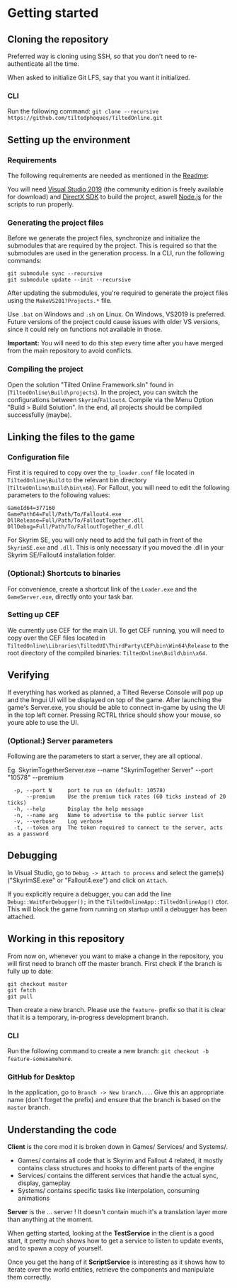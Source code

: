 # Getting started

## Cloning the repository

Preferred way is cloning using SSH, so that you don't need to re-authenticate all the time.

When asked to initialize Git LFS, say that you want it initialized.

### CLI

Run the following command: ``git clone --recursive https://github.com/tiltedphoques/TiltedOnline.git``

## Setting up the environment

### Requirements

The following requirements are needed as mentioned in the [Readme](https://github.com/tiltedphoques/TiltedOnline#windows):

You will need [Visual Studio 2019](https://www.visualstudio.com/downloads/) (the community edition is freely available for download) and [DirectX SDK](https://www.microsoft.com/en-us/download/details.aspx?id=6812) to build the project, aswell [Node.js](https://nodejs.org/en/) for the scripts to run properly.

### Generating the project files

Before we generate the project files, synchronize and initialize the submodules that are required by the project. This is required so that the submodules are used in the generation process. In a CLI, run the following commands:

```
git submodule sync --recursive
git submodule update --init --recursive
```

After updating the submodules, you're required to generate the project files using the ``MakeVS201?Projects.*`` file.

Use `.bat` on Windows and `.sh` on Linux. On Windows, VS2019 is preferred. Future versions of the project could cause issues with older VS versions, since it could rely on functions not available in those.

**Important:** You will need to do this step every time after you have merged from the main repository to avoid conflicts.

### Compiling the project

Open the solution "Tilted Online Framework.sln" found in (``TiltedOnline\Build\projects``).
In the project, you can switch the configurations between `Skyrim`/`Fallout4`. 
Compile via the Menu Option "Build > Build Solution". 
In the end, all projects should be compiled successfully (maybe).

## Linking the files to the game

### Configuration file

First it is required to copy over the ``tp_loader.conf`` file located in ``TiltedOnline\Build`` to the relevant bin directory (``TiltedOnline\Build\bin\x64``). For Fallout, you will need to edit the following parameters to the following values:

```
GameId64=377160
GamePath64=Full/Path/To/Fallout4.exe
DllRelease=Full/Path/To/FalloutTogether.dll
DllDebug=Full/Path/To/FalloutTogether_d.dll
```

For Skyrim SE, you will only need to add the full path in front of the `SkyrimSE.exe` and `.dll`. 
This is only necessary if you moved the .dll in your Skyrim SE/Fallout4 installation folder.

### (Optional:) Shortcuts to binaries

For convenience, create a shortcut link of the `Loader.exe` and the `GameServer.exe`, directly onto your task bar.

### Setting up CEF

We currently use CEF for the main UI. To get CEF running, you will need to copy over the CEF files located in ``TiltedOnline\Libraries\TiltedUI\ThirdParty\CEF\bin\Win64\Release`` to the root directory of the compiled binaries: ``TiltedOnline\Build\bin\x64``.

## Verifying

If everything has worked as planned, a Tilted Reverse Console will pop up and the Imgui UI will be displayed on top of the game. After launching the game's Server.exe, you should be able to connect in-game by using the UI in the top left corner. Pressing RCTRL thrice should show your mouse, so youre able to use the UI.

### (Optional:) Server parameters

Following are the parameters to start a server, they are all optional.

Eg. SkyrimTogetherServer.exe --name "SkyrimTogether Server" --port "10578" --premium

```
  -p, --port N     port to run on (default: 10578)
      --premium    Use the premium tick rates (60 ticks instead of 20 ticks)
  -h, --help       Display the help message
  -n, --name arg   Name to advertise to the public server list
  -v, --verbose    Log verbose
  -t, --token arg  The token required to connect to the server, acts as a password
```

## Debugging

In Visual Studio, go to ``Debug -> Attach to process`` and select the game(s) ("SkyrimSE.exe" or "Fallout4.exe") and click on ``Attach``.

If you explicitly require a debugger, you can add the line ``Debug::WaitForDebugger();`` in the ``TiltedOnlineApp::TiltedOnlineApp()`` ctor. This will block the game from running on startup until a debugger has been attached.

## Working in this repository

From now on, whenever you want to make a change in the repository, you will first need to branch off the master branch. First check if the branch is fully up to date:

```
git checkout master
git fetch
git pull
```

Then create a new branch. Please use the ``feature-`` prefix so that it is clear that it is a temporary, in-progress development branch.

### CLI

Run the following command to create a new branch: ``git checkout -b feature-somenamehere``.

### GitHub for Desktop

In the application, go to ``Branch -> New branch...``. Give this an appropriate name (don't forget the prefix) and ensure that the branch is based on the ``master`` branch.

## Understanding the code

**Client** is the core mod it is broken down in Games/ Services/ and Systems/.
- Games/ contains all code that is Skyrim and Fallout 4 related, it mostly contains class structures and hooks to different parts of the engine
- Services/ contains the different services that handle the actual sync, display, gameplay
- Systems/ contains specific tasks like interpolation, consuming animations

**Server** is the ... server !
It doesn't contain much it's a translation layer more than anything at the moment.

When getting started, looking at the **TestService** in the client is a good start, it pretty much shows how to get a service to listen to update events, and to spawn a copy of yourself.

Once you get the hang of it **ScriptService** is interesting as it shows how to iterate over the world entities, retrieve the components and manipulate them correctly.
